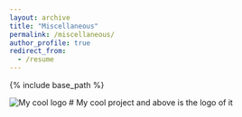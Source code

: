 ```yaml
---
layout: archive
title: "Miscellaneous"
permalink: /miscellaneous/
author_profile: true
redirect_from:
  - /resume
---
```


{% include base_path %}

<img src="https://github.com/GabrielaSzini/gabrielaszini.github.io/tree/master/images/gabriela.jpg" alt="My cool logo"/>
# My cool project and above is the logo of it
